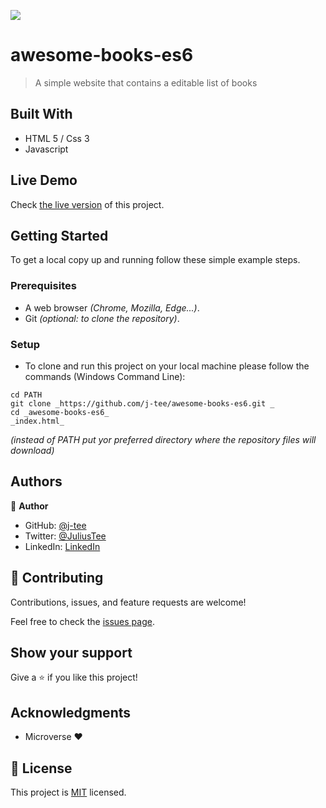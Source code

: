 ![](https://img.shields.io/badge/Microverse-blueviolet)

# awesome-books-es6

> A simple website that contains a editable list of books


## Built With

- HTML 5 / Css 3
- Javascript

## Live Demo

Check [the live version]( https://j-tee.github.io/awesome-books-es6/) of this project.

## Getting Started

To get a local copy up and running follow these simple example steps.

### Prerequisites

  - A web browser _(Chrome, Mozilla, Edge...)_.
  - Git _(optional: to clone the repository)_.

### Setup

  - To clone and run this project on your local machine please follow the commands (Windows Command Line):
  ```
  cd PATH 
  git clone _https://github.com/j-tee/awesome-books-es6.git _
  cd _awesome-books-es6_
  _index.html_ 
  ```
  _(instead of PATH put yor preferred directory where the repository files will download)_


## Authors

👤 **Author**

- GitHub: [@j-tee](https://github.com/j-tee)
- Twitter: [@JuliusTee](https://twitter.com/JuliusTee)
- LinkedIn: [LinkedIn](www.linkedin.com/in/julius-tetteh-0121ab7b)


## 🤝 Contributing

Contributions, issues, and feature requests are welcome!

Feel free to check the [issues page](../../issues/).

## Show your support

Give a ⭐️ if you like this project!

## Acknowledgments

- Microverse :heart:

## 📝 License

This project is [MIT](./LICENSE) licensed.
